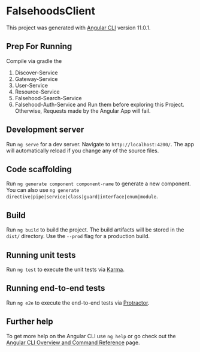 # FalsehoodsClient

This project was generated with [Angular CLI](https://github.com/angular/angular-cli) version 11.0.1.

## Prep For Running

Compile via gradle the
1. Discover-Service
2. Gateway-Service
3. User-Service
4. Resource-Service
5. Falsehood-Search-Service
6. Falsehood-Auth-Service
and Run them before exploring this Project. Otherwise, Requests made by the Angular App will fail.

## Development server

Run `ng serve` for a dev server. Navigate to `http://localhost:4200/`. The app will automatically reload if you change any of the source files.

## Code scaffolding

Run `ng generate component component-name` to generate a new component. You can also use `ng generate directive|pipe|service|class|guard|interface|enum|module`.

## Build

Run `ng build` to build the project. The build artifacts will be stored in the `dist/` directory. Use the `--prod` flag for a production build.

## Running unit tests

Run `ng test` to execute the unit tests via [Karma](https://karma-runner.github.io).

## Running end-to-end tests

Run `ng e2e` to execute the end-to-end tests via [Protractor](http://www.protractortest.org/).

## Further help

To get more help on the Angular CLI use `ng help` or go check out the [Angular CLI Overview and Command Reference](https://angular.io/cli) page.
